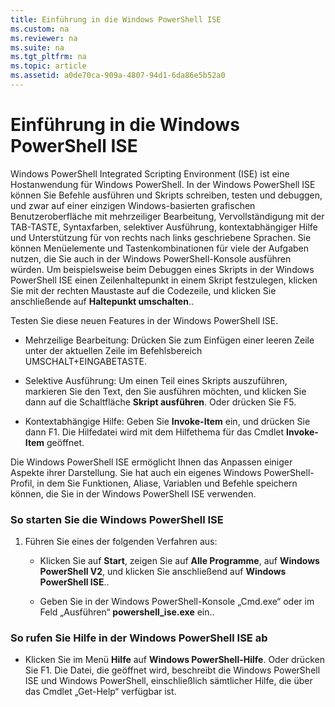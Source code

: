 ```yaml
---
title: Einführung in die Windows PowerShell ISE
ms.custom: na
ms.reviewer: na
ms.suite: na
ms.tgt_pltfrm: na
ms.topic: article
ms.assetid: a0de70ca-909a-4807-94d1-6da86e5b52a0
---
```

# Einführung in die Windows PowerShell ISE
Windows PowerShell Integrated Scripting Environment (ISE) ist eine Hostanwendung für Windows PowerShell. In der Windows PowerShell ISE können Sie Befehle ausführen und Skripts schreiben, testen und debuggen, und zwar auf einer einzigen Windows\-basierten grafischen Benutzeroberfläche mit mehrzeiliger Bearbeitung, Vervollständigung mit der TAB-TASTE, Syntaxfarben, selektiver Ausführung, kontextabhängiger Hilfe und Unterstützung für von rechts nach links geschriebene Sprachen.
Sie können Menüelemente und Tastenkombinationen für viele der Aufgaben nutzen, die Sie auch in der Windows PowerShell-Konsole ausführen würden.  Um beispielsweise beim Debuggen eines Skripts in der Windows PowerShell ISE einen Zeilenhaltepunkt in einem Skript festzulegen, klicken Sie mit der rechten Maustaste auf die Codezeile, und klicken Sie anschließende auf **Haltepunkt umschalten**..

Testen Sie diese neuen Features in der Windows PowerShell ISE.

-   Mehrzeilige Bearbeitung: Drücken Sie zum Einfügen einer leeren Zeile unter der aktuellen Zeile im Befehlsbereich UMSCHALT+EINGABETASTE.

-   Selektive Ausführung: Um einen Teil eines Skripts auszuführen, markieren Sie den Text, den Sie ausführen möchten, und klicken Sie dann auf die Schaltfläche **Skript ausführen**. Oder drücken Sie F5.

-   Kontextabhängige Hilfe: Geben Sie **Invoke-Item** ein, und drücken Sie dann F1. Die Hilfedatei wird mit dem Hilfethema für das Cmdlet **Invoke-Item** geöffnet.

Die Windows PowerShell ISE ermöglicht Ihnen das Anpassen einiger Aspekte ihrer Darstellung. Sie hat auch ein eigenes Windows PowerShell-Profil, in dem Sie Funktionen, Aliase, Variablen und Befehle speichern können, die Sie in der Windows PowerShell ISE verwenden.

### So starten Sie die Windows PowerShell ISE

1.  Führen Sie eines der folgenden Verfahren aus:

    -   Klicken Sie auf **Start**, zeigen Sie auf **Alle Programme**, auf **Windows PowerShell V2**, und klicken Sie anschließend auf **Windows PowerShell ISE**..

    -   Geben Sie in der Windows PowerShell-Konsole „Cmd.exe“ oder im Feld „Ausführen“ **powershell\_ise.exe** ein..

### So rufen Sie Hilfe in der Windows PowerShell ISE ab

-   Klicken Sie im Menü **Hilfe** auf **Windows PowerShell-Hilfe**. Oder drücken Sie F1. Die Datei, die geöffnet wird, beschreibt die Windows PowerShell ISE und Windows PowerShell, einschließlich sämtlicher Hilfe, die über das Cmdlet „Get-Help“ verfügbar ist.



<!--HONumber=May16_HO2-->


